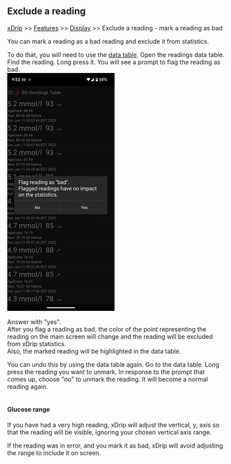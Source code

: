 ## Exclude a reading
[xDrip](../../README.md) >> [Features](../Features_page.md) >> [Display](./Display.md) >> Exclude a reading - mark a reading as bad  
  
You can mark a reading as a bad reading and exclude it from statistics.  
  
To do that, you will need to use the [data table](../Datatables.md).  Open the readings data table.  Find the reading.  Long press it.  You will see a prompt to flag the reading as bad.  
![](./images/FlagAsBad.png)  
  
Answer with "yes".  
After you flag a reading as bad, the color of the point representing the reading on the main screen will change and the reading will be excluded from xDrip statistics.  
Also, the marked reading will be highlighted in the data table.  
  
You can undo this by using the data table again.  Go to the data table.  Long press the reading you want to unmark.  In response to the prompt that comes up, choose "no" to unmark the reading.  It will become a normal reading again.  
<br/>  
  
#### **Glucose range**  
If you have had a very high reading, xDrip will adjust the vertical, y, axis so that the reading will be visible, ignoring your chosen vertical axis range.  
  
If the reading was in error, and you mark it as bad, xDrip will avoid adjusting the range to include it on screen.  
  
